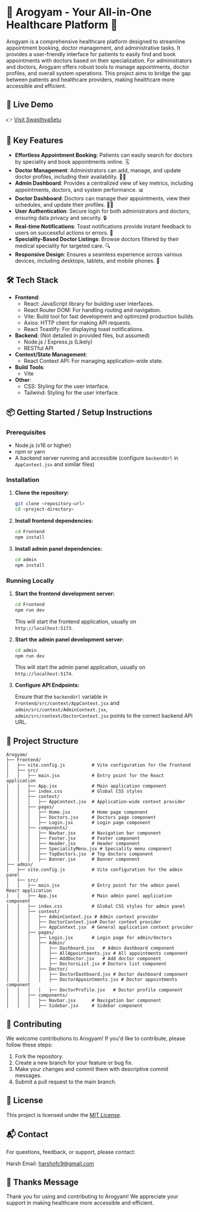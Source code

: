 # 🏥 Arogyam - Your All-in-One Healthcare Platform 🚀

Arogyam is a comprehensive healthcare platform designed to streamline appointment booking, doctor management, and administrative tasks. It provides a user-friendly interface for patients to easily find and book appointments with doctors based on their specialization. For administrators and doctors, Arogyam offers robust tools to manage appointments, doctor profiles, and overall system operations. This project aims to bridge the gap between patients and healthcare providers, making healthcare more accessible and efficient.

## 🔗 Live Demo
👉 [Visit SwasthyaSetu](https://arogyam-frontend.vercel.app/)

## 🚀 Key Features

- **Effortless Appointment Booking**: Patients can easily search for doctors by speciality and book appointments online. 🗓️
- **Doctor Management**: Administrators can add, manage, and update doctor profiles, including their availability. 👨‍⚕️
- **Admin Dashboard**: Provides a centralized view of key metrics, including appointments, doctors, and system performance. 📊
- **Doctor Dashboard**: Doctors can manage their appointments, view their schedules, and update their profiles. 🧑‍⚕️
- **User Authentication**: Secure login for both administrators and doctors, ensuring data privacy and security. 🔒
- **Real-time Notifications**: Toast notifications provide instant feedback to users on successful actions or errors. 🔔
- **Speciality-Based Doctor Listings**: Browse doctors filtered by their medical speciality for targeted care. 🔍
- **Responsive Design**: Ensures a seamless experience across various devices, including desktops, tablets, and mobile phones. 📱

## 🛠️ Tech Stack

- **Frontend**:
    - React: JavaScript library for building user interfaces.
    - React Router DOM: For handling routing and navigation.
    - Vite: Build tool for fast development and optimized production builds.
    - Axios: HTTP client for making API requests.
    - React Toastify: For displaying toast notifications.
- **Backend**: (Not detailed in provided files, but assumed)
    - Node.js / Express.js (Likely)
    - RESTful API
- **Context/State Management**:
    - React Context API: For managing application-wide state.
- **Build Tools**:
    - Vite
- **Other**:
    - CSS: Styling for the user interface.
    - Tailwind: Styling for the user interface.

## 📦 Getting Started / Setup Instructions

### Prerequisites

- Node.js (v16 or higher)
- npm or yarn
- A backend server running and accessible (configure `backendUrl` in `AppContext.jsx` and similar files)

### Installation

1.  **Clone the repository:**

    ```bash
    git clone <repository-url>
    cd <project-directory>
    ```

2.  **Install frontend dependencies:**

    ```bash
    cd Frontend
    npm install
    ```

3.  **Install admin panel dependencies:**

    ```bash
    cd admin
    npm install
    ```

### Running Locally

1.  **Start the frontend development server:**

    ```bash
    cd Frontend
    npm run dev
    ```

    This will start the frontend application, usually on `http://localhost:5173`.

2.  **Start the admin panel development server:**

    ```bash
    cd admin
    npm run dev
    ```

    This will start the admin panel application, usually on `http://localhost:5174`.

3.  **Configure API Endpoints:**

    Ensure that the `backendUrl` variable in `Frontend/src/context/AppContext.jsx` and `admin/src/context/AdminContext.jsx`, `admin/src/context/DoctorContext.jsx` points to the correct backend API URL.

## 📂 Project Structure

```
Arogyam/
├── Frontend/
│   ├── vite.config.js          # Vite configuration for the frontend
│   ├── src/
│   │   ├── main.jsx            # Entry point for the React application
│   │   ├── App.jsx             # Main application component
│   │   ├── index.css           # Global CSS styles
│   │   ├── context/
│   │   │   ├── AppContext.jsx  # Application-wide context provider
│   │   ├── pages/
│   │   │   ├── Home.jsx        # Home page component
│   │   │   ├── Doctors.jsx     # Doctors page component
│   │   │   ├── Login.jsx       # Login page component
│   │   ├── components/
│   │   │   ├── Navbar.jsx      # Navigation bar component
│   │   │   ├── Footer.jsx      # Footer component
│   │   │   ├── Header.jsx      # Header component
│   │   │   ├── SpecialityMenu.jsx # Speciality menu component
│   │   │   ├── TopDoctors.jsx  # Top doctors component
│   │   │   ├── Banner.jsx      # Banner component
├── admin/
│   ├── vite.config.js          # Vite configuration for the admin panel
│   ├── src/
│   │   ├── main.jsx            # Entry point for the admin panel React application
│   │   ├── App.jsx             # Main admin panel application component
│   │   ├── index.css           # Global CSS styles for admin panel
│   │   ├── context/
│   │   │   ├── AdminContext.jsx # Admin context provider
│   │   │   ├── DoctorContext.jsx# Doctor context provider
│   │   │   ├── AppContext.jsx  # General application context provider
│   │   ├── pages/
│   │   │   ├── Login.jsx       # Login page for admin/doctors
│   │   │   ├── Admin/
│   │   │   │   ├── Dashboard.jsx   # Admin dashboard component
│   │   │   │   ├── AllAppointments.jsx # All appointments component
│   │   │   │   ├── AddDoctor.jsx   # Add doctor component
│   │   │   │   ├── DoctorsList.jsx # Doctors list component
│   │   │   ├── Doctor/
│   │   │   │   ├── DoctorDashboard.jsx # Doctor dashboard component
│   │   │   │   ├── DoctorAppointments.jsx # Doctor appointments component
│   │   │   │   ├── DoctorProfile.jsx   # Doctor profile component
│   │   ├── components/
│   │   │   ├── Navbar.jsx      # Navigation bar component
│   │   │   ├── Sidebar.jsx     # Sidebar component
```



## 🤝 Contributing

We welcome contributions to Arogyam! If you'd like to contribute, please follow these steps:

1.  Fork the repository.
2.  Create a new branch for your feature or bug fix.
3.  Make your changes and commit them with descriptive commit messages.
4.  Submit a pull request to the main branch.

## 📝 License

This project is licensed under the [MIT License](LICENSE).

## 📬 Contact

For questions, feedback, or support, please contact:

Harsh 
Email: harshofc9@gmail.com

## 💖 Thanks Message

Thank you for using and contributing to Arogyam! We appreciate your support in making healthcare more accessible and efficient.

